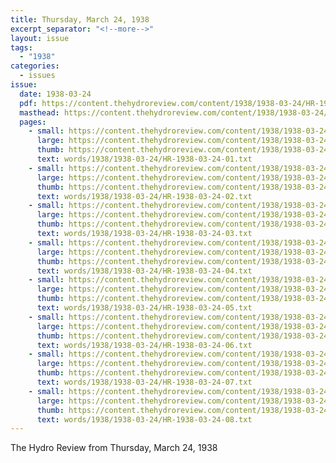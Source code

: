 ```yaml
---
title: Thursday, March 24, 1938
excerpt_separator: "<!--more-->"
layout: issue
tags:
  - "1938"
categories:
  - issues
issue:
  date: 1938-03-24
  pdf: https://content.thehydroreview.com/content/1938/1938-03-24/HR-1938-03-24.pdf
  masthead: https://content.thehydroreview.com/content/1938/1938-03-24/masthead/HR-1938-03-24.jpg
  pages:
    - small: https://content.thehydroreview.com/content/1938/1938-03-24/small/HR-1938-03-24-01.jpg
      large: https://content.thehydroreview.com/content/1938/1938-03-24/large/HR-1938-03-24-01.jpg
      thumb: https://content.thehydroreview.com/content/1938/1938-03-24/thumbnails/HR-1938-03-24-01.jpg
      text: words/1938/1938-03-24/HR-1938-03-24-01.txt
    - small: https://content.thehydroreview.com/content/1938/1938-03-24/small/HR-1938-03-24-02.jpg
      large: https://content.thehydroreview.com/content/1938/1938-03-24/large/HR-1938-03-24-02.jpg
      thumb: https://content.thehydroreview.com/content/1938/1938-03-24/thumbnails/HR-1938-03-24-02.jpg
      text: words/1938/1938-03-24/HR-1938-03-24-02.txt
    - small: https://content.thehydroreview.com/content/1938/1938-03-24/small/HR-1938-03-24-03.jpg
      large: https://content.thehydroreview.com/content/1938/1938-03-24/large/HR-1938-03-24-03.jpg
      thumb: https://content.thehydroreview.com/content/1938/1938-03-24/thumbnails/HR-1938-03-24-03.jpg
      text: words/1938/1938-03-24/HR-1938-03-24-03.txt
    - small: https://content.thehydroreview.com/content/1938/1938-03-24/small/HR-1938-03-24-04.jpg
      large: https://content.thehydroreview.com/content/1938/1938-03-24/large/HR-1938-03-24-04.jpg
      thumb: https://content.thehydroreview.com/content/1938/1938-03-24/thumbnails/HR-1938-03-24-04.jpg
      text: words/1938/1938-03-24/HR-1938-03-24-04.txt
    - small: https://content.thehydroreview.com/content/1938/1938-03-24/small/HR-1938-03-24-05.jpg
      large: https://content.thehydroreview.com/content/1938/1938-03-24/large/HR-1938-03-24-05.jpg
      thumb: https://content.thehydroreview.com/content/1938/1938-03-24/thumbnails/HR-1938-03-24-05.jpg
      text: words/1938/1938-03-24/HR-1938-03-24-05.txt
    - small: https://content.thehydroreview.com/content/1938/1938-03-24/small/HR-1938-03-24-06.jpg
      large: https://content.thehydroreview.com/content/1938/1938-03-24/large/HR-1938-03-24-06.jpg
      thumb: https://content.thehydroreview.com/content/1938/1938-03-24/thumbnails/HR-1938-03-24-06.jpg
      text: words/1938/1938-03-24/HR-1938-03-24-06.txt
    - small: https://content.thehydroreview.com/content/1938/1938-03-24/small/HR-1938-03-24-07.jpg
      large: https://content.thehydroreview.com/content/1938/1938-03-24/large/HR-1938-03-24-07.jpg
      thumb: https://content.thehydroreview.com/content/1938/1938-03-24/thumbnails/HR-1938-03-24-07.jpg
      text: words/1938/1938-03-24/HR-1938-03-24-07.txt
    - small: https://content.thehydroreview.com/content/1938/1938-03-24/small/HR-1938-03-24-08.jpg
      large: https://content.thehydroreview.com/content/1938/1938-03-24/large/HR-1938-03-24-08.jpg
      thumb: https://content.thehydroreview.com/content/1938/1938-03-24/thumbnails/HR-1938-03-24-08.jpg
      text: words/1938/1938-03-24/HR-1938-03-24-08.txt
---
```


The Hydro Review from Thursday, March 24, 1938

<!--more-->

